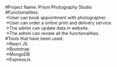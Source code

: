 #Project Name: Prism Photography Studio  
#Functionalities:  
    ->User can book appointment with photographer.  
    ->User can order a online print and delivery service.  
    ->The admin can update data in website.  
    ->The admin can review all the functionalities.  
#Tools that have been used:  
    ->React JS  
    ->Bootstrap  
    ->MongoDB  
    ->ExpressJs  







                       
     
